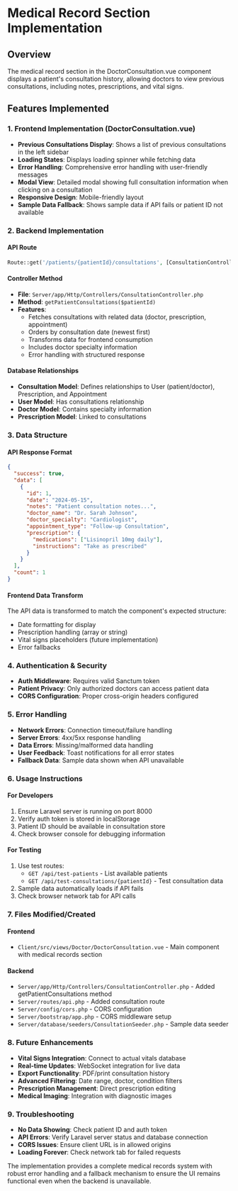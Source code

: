 # Medical Record Section Implementation

## Overview
The medical record section in the DoctorConsultation.vue component displays a patient's consultation history, allowing doctors to view previous consultations, including notes, prescriptions, and vital signs.

## Features Implemented

### 1. Frontend Implementation (DoctorConsultation.vue)
- **Previous Consultations Display**: Shows a list of previous consultations in the left sidebar
- **Loading States**: Displays loading spinner while fetching data
- **Error Handling**: Comprehensive error handling with user-friendly messages
- **Modal View**: Detailed modal showing full consultation information when clicking on a consultation
- **Responsive Design**: Mobile-friendly layout
- **Sample Data Fallback**: Shows sample data if API fails or patient ID not available

### 2. Backend Implementation

#### API Route
```php
Route::get('/patients/{patientId}/consultations', [ConsultationController::class, 'getPatientConsultations'])->middleware('auth:sanctum');
```

#### Controller Method
- **File**: `Server/app/Http/Controllers/ConsultationController.php`
- **Method**: `getPatientConsultations($patientId)`
- **Features**:
  - Fetches consultations with related data (doctor, prescription, appointment)
  - Orders by consultation date (newest first)
  - Transforms data for frontend consumption
  - Includes doctor specialty information
  - Error handling with structured response

#### Database Relationships
- **Consultation Model**: Defines relationships to User (patient/doctor), Prescription, and Appointment
- **User Model**: Has consultations relationship
- **Doctor Model**: Contains specialty information
- **Prescription Model**: Linked to consultations

### 3. Data Structure

#### API Response Format
```json
{
  "success": true,
  "data": [
    {
      "id": 1,
      "date": "2024-05-15",
      "notes": "Patient consultation notes...",
      "doctor_name": "Dr. Sarah Johnson",
      "doctor_specialty": "Cardiologist",
      "appointment_type": "Follow-up Consultation",
      "prescription": {
        "medications": ["Lisinopril 10mg daily"],
        "instructions": "Take as prescribed"
      }
    }
  ],
  "count": 1
}
```

#### Frontend Data Transform
The API data is transformed to match the component's expected structure:
- Date formatting for display
- Prescription handling (array or string)
- Vital signs placeholders (future implementation)
- Error fallbacks

### 4. Authentication & Security
- **Auth Middleware**: Requires valid Sanctum token
- **Patient Privacy**: Only authorized doctors can access patient data
- **CORS Configuration**: Proper cross-origin headers configured

### 5. Error Handling
- **Network Errors**: Connection timeout/failure handling
- **Server Errors**: 4xx/5xx response handling
- **Data Errors**: Missing/malformed data handling
- **User Feedback**: Toast notifications for all error states
- **Fallback Data**: Sample data shown when API unavailable

### 6. Usage Instructions

#### For Developers
1. Ensure Laravel server is running on port 8000
2. Verify auth token is stored in localStorage
3. Patient ID should be available in consultation store
4. Check browser console for debugging information

#### For Testing
1. Use test routes:
   - `GET /api/test-patients` - List available patients
   - `GET /api/test-consultations/{patientId}` - Test consultation data
2. Sample data automatically loads if API fails
3. Check browser network tab for API calls

### 7. Files Modified/Created

#### Frontend
- `Client/src/views/Doctor/DoctorConsultation.vue` - Main component with medical records section

#### Backend
- `Server/app/Http/Controllers/ConsultationController.php` - Added getPatientConsultations method
- `Server/routes/api.php` - Added consultation route
- `Server/config/cors.php` - CORS configuration
- `Server/bootstrap/app.php` - CORS middleware setup
- `Server/database/seeders/ConsultationSeeder.php` - Sample data seeder

### 8. Future Enhancements
- **Vital Signs Integration**: Connect to actual vitals database
- **Real-time Updates**: WebSocket integration for live data
- **Export Functionality**: PDF/print consultation history
- **Advanced Filtering**: Date range, doctor, condition filters
- **Prescription Management**: Direct prescription editing
- **Medical Imaging**: Integration with diagnostic images

### 9. Troubleshooting
- **No Data Showing**: Check patient ID and auth token
- **API Errors**: Verify Laravel server status and database connection
- **CORS Issues**: Ensure client URL is in allowed origins
- **Loading Forever**: Check network tab for failed requests

The implementation provides a complete medical records system with robust error handling and a fallback mechanism to ensure the UI remains functional even when the backend is unavailable.
